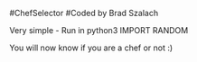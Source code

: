#ChefSelector
#Coded by Brad Szalach

Very simple - Run in python3
IMPORT RANDOM

You will now know if you are a chef or not :)
